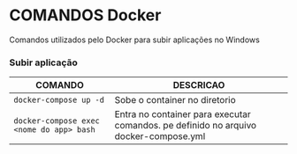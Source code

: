 # COMANDOS Docker
Comandos utilizados pelo Docker para subir aplicações no Windows


### Subir aplicação
| COMANDO | DESCRICAO |
| --- | --- |
| `docker-compose up -d` | Sobe o container no diretorio |
| `docker-compose exec <nome do app> bash` | Entra no container para executar comandos. <nome do app> pe definido no arquivo docker-compose.yml |
